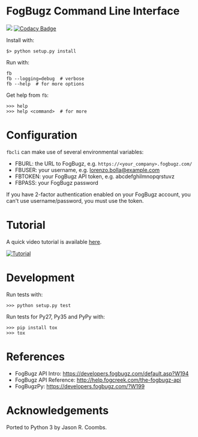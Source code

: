 # FogBugz Command Line Interface

[<img src="https://travis-ci.org/lbolla/fbcli.svg?branch=master">](https://travis-ci.org/lbolla/fbcli) [![Codacy Badge](https://api.codacy.com/project/badge/Grade/3699c35b755d41fbb540ae4e02118260)](https://www.codacy.com/app/lbolla/fbcli?utm_source=github.com&amp;utm_medium=referral&amp;utm_content=lbolla/fbcli&amp;utm_campaign=Badge_Grade)

Install with:

    $> python setup.py install

Run with:

    fb
    fb --logging=debug  # verbose
    fb --help  # for more options

Get help from `fb`:

    >>> help
    >>> help <command>  # for more

# Configuration

`fbcli` can make use of several environmental variables:

- FBURL: the URL to FogBugz, e.g. `https://<your_company>.fogbugz.com/`
- FBUSER: your username, e.g. lorenzo.bolla@example.com
- FBTOKEN: your FogBugz API token, e.g. abcdefghilmnopqrstuvz
- FBPASS: your FogBugz password

If you have 2-factor authentication enabled on your FogBugz account,
you can't use username/password, you must use the token.

# Tutorial

A quick video tutorial is available [here](https://www.youtube.com/watch?v=2tunk7HD0GY).

[![Tutorial](https://j.gifs.com/vJxLDD.gif)](https://www.youtube.com/watch?v=2tunk7HD0GY)

# Development

Run tests with:

    >>> python setup.py test

Run tests for Py27, Py35 and PyPy with:

    >>> pip install tox
    >>> tox

# References

- FogBugz API Intro: https://developers.fogbugz.com/default.asp?W194
- FogBugz API Reference: http://help.fogcreek.com/the-fogbugz-api
- FogBugzPy: https://developers.fogbugz.com/?W199

# Acknowledgements

Ported to Python 3 by Jason R. Coombs.
